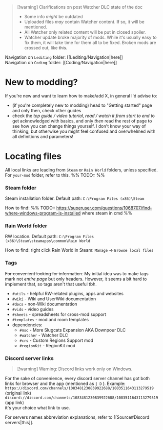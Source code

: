 > [!warning] Clarifications on post Watcher DLC state of the doc
> - Some info *might* be outdated
> - Uploaded files *may* contain Watcher content. If so, it will be mentioned. 
> - All Watcher only related content will be put in closed spoiler.
> - Watcher update broke majority of mods. While it's usually easy to fix them, it will take time for them all to be fixed.
> 	Broken mods are crossed out, like ~~this~~. 

Navigation on `Lediting` folder: [[Lediting/Navigation|here]]  
Navigation on `Coding` folder: [[Coding/Navigation|here]]

# New to modding?
If you're new and want to learn how to make/add X, in general I'd advise to:
- (if you're completely new to modding) head to "Getting started" page and only then, check other guides
- check the *top guide / video tutorial*, *read / watch it from start to end* to get acknowledged with basics, and only *then* read the rest of page to see how you can change things yourself. I don't know your way of thinking, but otherwise you might feel confused and overwhelmed with all definitions and parameters!

# Locating files
All local links are leading from `Steam` or `Rain World` folders, unless specified.
For `your-mod` folder, refer to this.
%% TODO:: %%
### Steam folder
 Steam installation folder.
 Default path: 
`C:\Program Files (x86)\Steam`

How to find: 
%% TODO::
https://superuser.com/questions/1068707/find-where-windows-program-is-installed
where steam in cmd
%%

### Rain World folder
RW location.
Default path:
`C:\Program Files (x86)\Steam\steamapps\common\Rain World`

How to find:
right click Rain World in Steam: `Manage` -> `Browse local files` 

### Tags  
~~For convenient looking for information.~~
My initial idea was to make tags mark not *entire page* but only headers. However, it seems a bit hard to implement that, so tags aren't that useful tbh.
- `#utils` - helpful RW-related plugins, apps and websites
- `#wiki` - Wiki and UserWiki documentation
- `#docs` - non-Wiki documentation
- `#vids` - video guides
- `#sheets` - spreadsheets for cross-mod support
- `#templates` - mod and room templates
- dependencies:
	- `#msc` - More Slugcats Expansion AKA Downpour DLC
	- `#watcher` - Watcher DLC
	- `#crs` - Custom Regions Support mod
	- `#regionKit` - RegionKit mod

### Discord server links  
> [!warning] Warning: Discord links work only on Windows.

For the sake of convenience, every discord server channel has got both links for browser and the app (mentioned as ``| D`` ). Example:  
``https://discord.com/channels/1083481230839922688/1083511643113279519`` (original link)  
``discord://discord.com/channels/1083481230839922688/1083511643113279519`` (app link)  
it's your choice what link to use.

For servers names abbreviation explanations, refer to [[Source#Discord servers|this]].